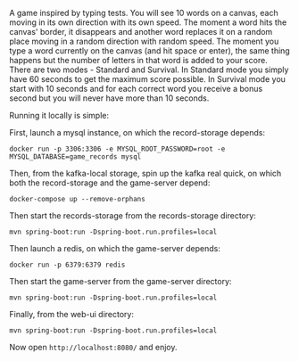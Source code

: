 A game inspired by typing tests. You will see 10 words on a canvas, each moving in its own direction with its own speed. The moment a word hits the canvas' border, it disappears and another word replaces it on a random place moving in a random direction with random speed. The moment you type a word currently on the canvas (and hit space or enter), the same thing happens but the number of letters in that word is added to your score. There are two modes - Standard and Survival. In Standard mode you simply have 60 seconds to get the maximum score possible. In Survival mode you start with 10 seconds and for each correct word you receive a bonus second but you will never have more than 10 seconds.

Running it locally is simple:

First, launch a mysql instance, on which the record-storage depends:

`docker run -p 3306:3306 -e MYSQL_ROOT_PASSWORD=root -e MYSQL_DATABASE=game_records mysql`

Then, from the kafka-local storage, spin up the kafka real quick, on which both the record-storage and the game-server depend:

`docker-compose up --remove-orphans`

Then start the records-storage from the records-storage directory:

`mvn spring-boot:run -Dspring-boot.run.profiles=local`

Then launch a redis, on which the game-server depends:

`docker run -p 6379:6379 redis`

Then start the game-server from the game-server directory:

`mvn spring-boot:run -Dspring-boot.run.profiles=local`

Finally, from the web-ui directory:

`mvn spring-boot:run -Dspring-boot.run.profiles=local`

Now open `http://localhost:8080/` and enjoy.